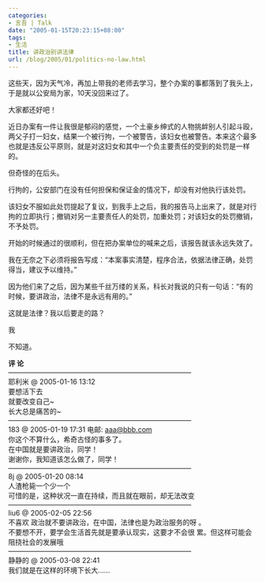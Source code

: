 ```yaml
---
categories:
- 言吾 | Talk
date: "2005-01-15T20:23:15+08:00"
tags:
- 生活
title: 讲政治别讲法律
url: /blog/2005/01/politics-no-law.html
---
```

这些天，因为天气冷，再加上带我的老师去学习，整个办案的事都落到了我头上，于是就以公安局为家，10天没回来过了。

大家都还好吧！

近日办案有一件让我很是郁闷的感觉，一个土豪乡绅式的人物挑衅别人引起斗殴，两父子打一妇女，结果一个被行拘，一个被警告，该妇女也被警告。本来这个最多也就是违反公平原则，就是对这妇女和其中一个负主要责任的受到的处罚是一样的。

但奇怪的在后头。
<!--more-->

行拘的，公安部门在没有任何担保和保证金的情况下，却没有对他执行该处罚。

该妇女不服如此处罚提起了复议，到我手上之后，我的报告马上出来了，就是对行拘的立即执行；撤销对另一主要责任人的处罚，加重处罚；对该妇女的处罚撤销，不予处罚。

开始的时候通过的很顺利，但在把办案单位的喊来之后，该报告就该永远失效了。

我在无奈之下必须将报告写成：“本案事实清楚，程序合法，依据法律正确，处罚得当，建议予以维持。”

因为他们来了之后，因为某些千丝万缕的关系，科长对我说的只有一句话：“有的时候，要讲政治，法律不是永远有用的。”

这就是法律？我以后要走的路？

我

不知道。

**评 论**  
&#8212;&#8212;&#8212;&#8212;&#8212;&#8212;&#8212;&#8212;&#8212;&#8212;&#8212;&#8212;&#8212;&#8212;&#8212;&#8212;&#8212;&#8212;&#8212;&#8212;&#8212;&#8212;&#8212;&#8212;&#8212;&#8212;&#8211;  
耶利米 @ 2005-01-16 13:12  
要想活下去  
就要改变自己~  
长大总是痛苦的~  
&#8212;&#8212;&#8212;&#8212;&#8212;&#8212;&#8212;&#8212;&#8212;&#8212;&#8212;&#8212;&#8212;&#8212;&#8212;&#8212;&#8212;&#8212;&#8212;&#8212;&#8212;&#8212;&#8212;&#8212;&#8212;&#8212;&#8211;  
183 @ 2005-01-19 17:31 电邮: aaa@bbb.com  
你这个不算什么，希奇古怪的事多了。  
在中国就是要讲政治，同学！  
谢谢你，我知道该怎么做了，同学！  
&#8212;&#8212;&#8212;&#8212;&#8212;&#8212;&#8212;&#8212;&#8212;&#8212;&#8212;&#8212;&#8212;&#8212;&#8212;&#8212;&#8212;&#8212;&#8212;&#8212;&#8212;&#8212;&#8212;&#8212;&#8212;&#8212;&#8211;  
8j @ 2005-01-20 08:14  
人渣枪毙一个少一个  
可惜的是，这种状况一直在持续，而且就在眼前，却无法改变  
&#8212;&#8212;&#8212;&#8212;&#8212;&#8212;&#8212;&#8212;&#8212;&#8212;&#8212;&#8212;&#8212;&#8212;&#8212;&#8212;&#8212;&#8212;&#8212;&#8212;&#8212;&#8212;&#8212;&#8212;&#8212;&#8212;&#8211;  
liu6 @ 2005-02-05 22:56  
不喜欢 政治就不要讲政治，在中国，法律也是为政治服务的呀 。  
不要想不开，要学会生活首先就是要承认现实，这要才不会很 累。但这样可能会阻挠社会的发展哦  
&#8212;&#8212;&#8212;&#8212;&#8212;&#8212;&#8212;&#8212;&#8212;&#8212;&#8212;&#8212;&#8212;&#8212;&#8212;&#8212;&#8212;&#8212;&#8212;&#8212;&#8212;&#8212;&#8212;&#8212;&#8212;&#8212;&#8211;  
静静的 @ 2005-03-08 22:41  
我们就是在这样的环境下长大……